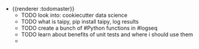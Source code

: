 - {{renderer :todomaster}}
	- TODO look into: cookiecutter data science
	- TODO what is taipy, pip install taipy, log results
	- TODO create a bunch of #Python functions in #logseq
	- TODO learn about benefits of unit tests and where i should use them
	-
